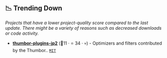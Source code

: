 ## 📉 Trending Down

_Projects that have a lower project-quality score compared to the last update. There might be a variety of reasons such as decreased downloads or code activity._

- <b><a href="https://github.com/thumbor/thumbor-plugins">thumbor-plugins-jp2</a></b> (<span title="Combined project-quality score" alt="Combined project-quality score">🥉11</span> · <span title="Star count from GitHub" alt="Star count from GitHub"> ⭐ 34</span> · <span title="Dead project (12 months no activity)" alt="Dead project (12 months no activity)">💀</span>) - Optimizers and filters contributed by the Thumbor.. <code><a href="http://bit.ly/34MBwT8">MIT</a></code>

